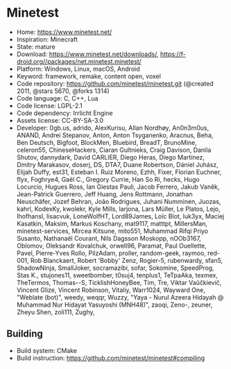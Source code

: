 # Minetest

- Home: https://www.minetest.net/
- Inspiration: Minecraft
- State: mature
- Download: https://www.minetest.net/downloads/, https://f-droid.org//packages/net.minetest.minetest/
- Platform: Windows, Linux, macOS, Android
- Keyword: framework, remake, content open, voxel
- Code repository: https://github.com/minetest/minetest.git (@created 2011, @stars 5670, @forks 1314)
- Code language: C, C++, Lua
- Code license: LGPL-2.1
- Code dependency: Irrlicht Engine
- Assets license: CC-BY-SA-3.0
- Developer: 0gb.us, adrido, AlexKurisu, Allan Nordhøy, An0n3m0us, ANAND, Andrei Stepanov, Anton, Anton Tsyganenko, Aracnus, Beha, Ben Deutsch, Bigfoot, BlockMen, Bluebird, BreadT, BrunoMine, celeron55, ChineseHackers, Ciaran Gultnieks, Craig Davison, Danila Shutov, dannydark, David CARLIER, Diego Heras, Diego Martínez, Dmitry Marakasov, doserj, DS, DTA7, Duane Robertson, Dániel Juhász, Elijah Duffy, est31, Esteban I. Ruiz Moreno, Ezhh, Fixer, Florian Euchner, flyx, Foghrye4, Gaël C., Gregory Currie, Han So Ri, hecks, Hugo Locurcio, Hugues Ross, Ian Giestas Pauli, Jacob Ferrero, Jakub Vaněk, Jean-Patrick Guerrero, Jeff Huang, Jens Rottmann, Jonathan Neuschäfer, Jozef Behran, João Rodrigues, Juhani Numminen, Juozas, kahrl, KodexKy, kwolekr, Kyle Mills, larjona, Lars Müller, Le Platos, Lejo, lhofhansl, lisacvuk, LoneWolfHT, Lord89James, Loïc Blot, luk3yx, Maciej Kasatkin, Maksim, Markus Koschany, mat9117, matttpt, MillersMan, minetest-services, Mircea Kitsune, mito551, Muhammad Rifqi Priyo Susanto, Nathanaël Courant, Nils Dagsson Moskopp, nOOb3167, Oblomov, Oleksandr Kovalchuk, orwell96, Paramat, Paul Ouellette, Pavel, Pierre-Yves Rollo, PilzAdam, proller, random-geek, raymoo, red-001, Rob Blanckaert, Robert 'Bobby' Zenz, Rogier-5, rubenwardy, sfan5, ShadowNinja, SmallJoker, socramazibi, sofar, Sokomine, SpeedProg, Stas K., stujones11, sweetbomber, t0suj4, tenplus1, TeTpaAka, texmex, TheTermos, Thomas--S, TicklishHoneyBee, Tim, Tre, Viktar Vaŭčkievič, Vincent Glize, Vincent Robinson, Vitaliy, Warr1024, Wayward One, "Weblate (bot)", weedy, weqqr, Wuzzy, "Yaya - Nurul Azeera Hidayah @ Muhammad Nur Hidayat Yasuyoshi (MNH48)", zaoqi, Zeno-, zeuner, Zheyu Shen, zoli111, Zughy, ‮

## Building

- Build system: CMake
- Build instruction: https://github.com/minetest/minetest#compiling
